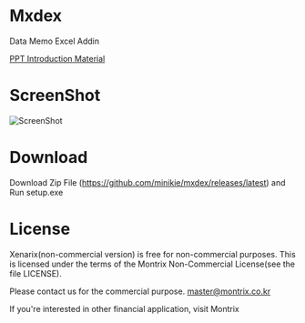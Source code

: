 # Mxdex
Data Memo Excel Addin

[PPT Introduction Material](https://raw.githubusercontent.com/minikie/mxdex/master/etc/mxdEx_v1.pptm) 


# ScreenShot
![ScreenShot](/image/mxdex_screenshot1.png?raw=true "Optional Title")


# Download
Download Zip File (https://github.com/minikie/mxdex/releases/latest) and Run setup.exe 


# License
Xenarix(non-commercial version) is free for non-commercial purposes. This is licensed under the terms of the Montrix Non-Commercial License(see the file LICENSE).

Please contact us for the commercial purpose. master@montrix.co.kr

If you're interested in other financial application, visit Montrix
